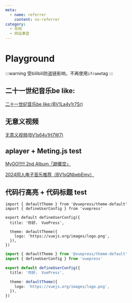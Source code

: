 ```yaml
---
meta:
  - name: referrer
    content: no-referrer
category:
  - 存档
  - 网站事宜
---
```


<style>
.aplayer .aplayer-info .aplayer-music .aplayer-title {
    font-size: 14px;
    color: #3c3c43 !important;
    }
span.aplayer-list-title {
    color: #3c3c43 !important;
}
</style>

# Playground

:::warning
受bilibili防盗链影响，不再使用`iframe`tag
:::

## 二十一世纪音乐be like:

[二十一世纪音乐be like:(BV1La4y1r7Sr)](https://www.bilibili.com/video/BV1La4y1r7Sr/)

<!--
<iframe src="https://www.bilibili.com/blackboard/newplayer.html?aid=664859247&bvid=BV1La4y1r7Sr&cid=1369119261&p=1" width=510 height=286 scrolling="no" border="0" frameborder="no" framespacing="0" allowfullscreen="true"> </iframe>-->

## 无意义视频

[无意义视频(BV1s64y1H7W7)](https://www.bilibili.com/video/BV1s64y1H7W7/)

<!--
<iframe src="https://www.bilibili.com/blackboard/newplayer.html?aid=580274788&bvid=BV1s64y1H7W7&cid=1381991631&p=1" width=510 height=286 scrolling="no" border="0" frameborder="no" framespacing="0" allowfullscreen="true"> </iframe>-->

## aplayer + Meting.js test

[MyGO!!!!! 2nd Album「跡暖空」](https://bang-dream.com/discographies/3846)

<Meting mid="13251480603" type="playlist" api="https://api.injahow.cn/meting/?server=:server&type=:type&id=:id&auth=:auth&r=:r"/>

[2024同人电子音乐推荐（BV1sQNbebEmv）](https://www.bilibili.com/video/BV1sQNbebEmv/)

<Meting mid="13080234626" type="playlist" api="https://api.injahow.cn/meting/?server=:server&type=:type&id=:id&auth=:auth&r=:r"/>

## 代码行高亮 + 代码标题 test

```ts{1,7-9}
import { defaultTheme } from '@vuepress/theme-default'
import { defineUserConfig } from 'vuepress'

export default defineUserConfig({
  title: '你好， VuePress',

  theme: defaultTheme({
    logo: 'https://vuejs.org/images/logo.png',
  }),
})
```

```ts title=".vuepress/config.ts"
import { defaultTheme } from '@vuepress/theme-default'
import { defineUserConfig } from 'vuepress'

export default defineUserConfig({
  title: '你好， VuePress',

  theme: defaultTheme({
    logo: 'https://vuejs.org/images/logo.png',
  }),
})
```
